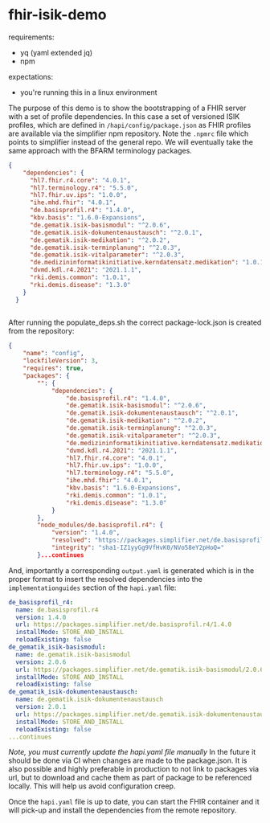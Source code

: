 # fhir-isik-demo

requirements:
 - yq (yaml extended jq)
 - npm

expectations:
 - you're running this in a linux environment

The purpose of this demo is to show the bootstrapping of a FHIR server with a set of profile dependencies. In this case a set of versioned ISIK profiles, which are defined in `/hapi/config/package.json` as FHIR profiles are available via the simplifier npm repository. Note the `.npmrc` file which points to simplifier instead of the general repo. We will eventually take the same approach with the BFARM terminology packages.

```json
{
    "dependencies": {
      "hl7.fhir.r4.core": "4.0.1",
      "hl7.terminology.r4": "5.5.0",
      "hl7.fhir.uv.ips": "1.0.0",
      "ihe.mhd.fhir": "4.0.1",
      "de.basisprofil.r4": "1.4.0",
      "kbv.basis": "1.6.0-Expansions",
      "de.gematik.isik-basismodul": "^2.0.6",
      "de.gematik.isik-dokumentenaustausch": "^2.0.1",
      "de.gematik.isik-medikation": "^2.0.2",
      "de.gematik.isik-terminplanung": "^2.0.3",
      "de.gematik.isik-vitalparameter": "^2.0.3",
      "de.medizininformatikinitiative.kerndatensatz.medikation": "1.0.10",
      "dvmd.kdl.r4.2021": "2021.1.1",
      "rki.demis.common": "1.0.1",
      "rki.demis.disease": "1.3.0"
    }
  }
  
```

After running the populate_deps.sh the correct package-lock.json is created from the repository:
```json
{
    "name": "config",
    "lockfileVersion": 3,
    "requires": true,
    "packages": {
        "": {
            "dependencies": {
                "de.basisprofil.r4": "1.4.0",
                "de.gematik.isik-basismodul": "^2.0.6",
                "de.gematik.isik-dokumentenaustausch": "^2.0.1",
                "de.gematik.isik-medikation": "^2.0.2",
                "de.gematik.isik-terminplanung": "^2.0.3",
                "de.gematik.isik-vitalparameter": "^2.0.3",
                "de.medizininformatikinitiative.kerndatensatz.medikation": "1.0.10",
                "dvmd.kdl.r4.2021": "2021.1.1",
                "hl7.fhir.r4.core": "4.0.1",
                "hl7.fhir.uv.ips": "1.0.0",
                "hl7.terminology.r4": "5.5.0",
                "ihe.mhd.fhir": "4.0.1",
                "kbv.basis": "1.6.0-Expansions",
                "rki.demis.common": "1.0.1",
                "rki.demis.disease": "1.3.0"
            }
        },
        "node_modules/de.basisprofil.r4": {
            "version": "1.4.0",
            "resolved": "https://packages.simplifier.net/de.basisprofil.r4/1.4.0",
            "integrity": "sha1-IZ1yyGg9VfHvK0/NVo58eY2pHoQ="
        }...continues
```

And, importantly a corresponding `output.yaml` is generated which is in the proper format to insert the resolved dependencies into the `implementationguides` section of the `hapi.yaml` file:

```yaml
de_basisprofil_r4:
  name: de.basisprofil.r4
  version: 1.4.0
  url: https://packages.simplifier.net/de.basisprofil.r4/1.4.0
  installMode: STORE_AND_INSTALL
  reloadExisting: false
de_gematik_isik-basismodul:
  name: de.gematik.isik-basismodul
  version: 2.0.6
  url: https://packages.simplifier.net/de.gematik.isik-basismodul/2.0.6
  installMode: STORE_AND_INSTALL
  reloadExisting: false
de_gematik_isik-dokumentenaustausch:
  name: de.gematik.isik-dokumentenaustausch
  version: 2.0.1
  url: https://packages.simplifier.net/de.gematik.isik-dokumentenaustausch/2.0.1
  installMode: STORE_AND_INSTALL
  reloadExisting: false
...continues
```

*Note, you must currently update the hapi.yaml file manually*
In the future it should be done via CI when changes are made to the package.json.
It is also possible and highly preferable in production to not link to packages via url, but to download and cache them as part of package to be referenced locally. This will help us avoid configuration creep.

Once the `hapi.yaml` file is up to date, you can start the FHIR container and it will pick-up and install the dependencies from the remote repository.
